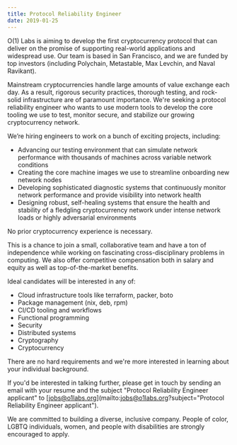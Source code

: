 ```yaml
---
title: Protocol Reliability Engineer
date: 2019-01-25
---
```

O(1) Labs is aiming to develop the first cryptocurrency protocol that can deliver on the promise of supporting real-world applications and widespread use. Our team is based in San Francisco, and we are funded by top investors (including Polychain, Metastable, Max Levchin, and Naval Ravikant).

Mainstream cryptocurrencies handle large amounts of value exchange each day. As a result, rigorous security practices, thorough testing, and rock-solid infrastructure are of paramount importance. We're seeking a protocol reliability engineer who wants to use modern tools to develop the core tooling we use to test, monitor secure, and stabilize our growing cryptocurrency network.

We’re hiring engineers to work on a bunch of exciting projects, including:

* Advancing our testing environment that can simulate network performance with thousands of machines across variable network conditions
* Creating the core machine images we use to streamline onboarding new network nodes
* Developing sophisticated diagnostic systems that continuously monitor network performance and provide visibility into network health
* Designing robust, self-healing systems that ensure the health and stability of a fledgling cryptocurrency network under intense network loads or highly adversarial environments

No prior cryptocurrency experience is necessary.

This is a chance to join a small, collaborative team and have a ton of independence while working on fascinating cross-disciplinary problems in computing. We also offer competitive compensation both in salary and equity as well as top-of-the-market benefits.

Ideal candidates will be interested in any of:

* Cloud infrastructure tools like terraform, packer, boto
* Package management (nix, deb, rpm)
* CI/CD tooling and workflows
* Functional programming
* Security
* Distributed systems
* Cryptography
* Cryptocurrency

There are no hard requirements and we're more interested in learning about your individual background.

If you'd be interested in talking further, please get in touch by sending an email with your resume and the subject "Protocol Reliability Engineer applicant" to [jobs@o1labs.org](mailto:jobs@o1labs.org?subject="Protocol Reliability Engineer applicant").

We are committed to building a diverse, inclusive company. People of color, LGBTQ individuals, women, and people with disabilities are strongly encouraged to apply.
